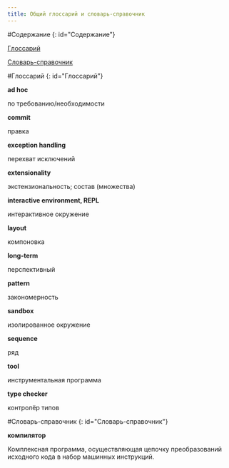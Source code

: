```yaml
---
title: Общий глоссарий и словарь-справочник
---
```


#Содержание
{: id="Содержание"}

[Глоссарий](#Глоссарий)

[Словарь-справочник](#Словарь-справочник)

#Глоссарий
{: id="Глоссарий"}

**ad hoc**

по требованию/необходимости

**commit**

правка

**exception handling**

перехват исключений

**extensionality**

экстензиональность; состав (множества)

**interactive environment, REPL**

интерактивное окружение

**layout**

компоновка

**long-term**

перспективный

**pattern**

закономерность

**sandbox**

изолированное окружение

**sequence**

ряд

**tool**

инструментальная программа

**type checker**

контролёр типов

#Словарь-справочник
{: id="Словарь-справочник"}

**компилятор**

Комплексная программа, осуществляющая цепочку преобразований исходного кода в набор машинных инструкций.
